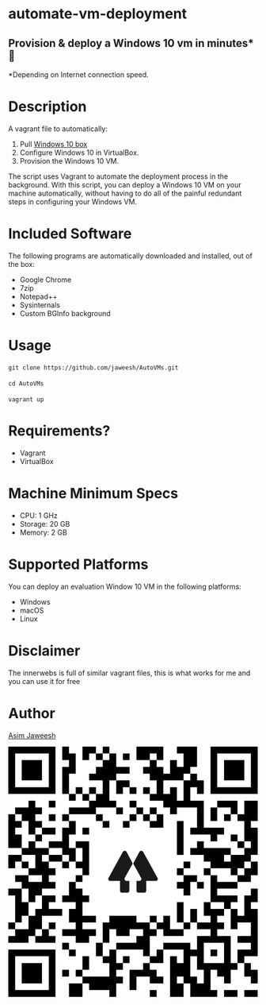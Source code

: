 automate-vm-deployment
=============================

## Provision & deploy a Windows 10 vm in minutes* 🚀

*Depending on Internet connection speed.

# Description

A vagrant file to automatically:
1. Pull [Windows 10 box](https://app.vagrantup.com/gusztavvargadr/boxes/windows-10 "vagrant cloud")
2. Configure Windows 10 in VirtualBox.
3. Provision the Windows 10 VM.

The script uses Vagrant to automate the deployment process in the background. With this script, you can deploy a Windows 10 VM on your machine automatically, without having to do all of the painful redundant steps in configuring your Windows VM.


# Included Software

The following programs are automatically downloaded and installed, out of the box:

* Google Chrome
* 7zip
* Notepad++
* Sysinternals
* Custom BGInfo background


# Usage

```shell
git clone https://github.com/jaweesh/AutoVMs.git

cd AutoVMs

vagrant up
```

# Requirements?

- Vagrant
- VirtualBox

# Machine Minimum Specs

- CPU: 1 GHz
- Storage: 20 GB
- Memory: 2 GB


# Supported Platforms

You can deploy an evaluation Window 10 VM  in the following platforms:

- Windows
- macOS
- Linux

# Disclaimer
The innerwebs is full of similar vagrant files, this is what works for me and you can use it for free

# Author

[Asim Jaweesh](https://linktr.ee/jaweesh "Profiles")


![Link tree profile](/shell/profile.png)
